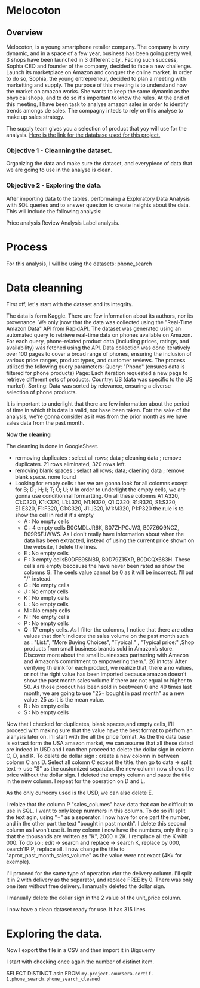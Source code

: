 # Melocoton

## Overview
Melocoton, is a young smartphone retailer company.
The company is very dynamic, and in a space of a few year, business has been going pretty well, 3 shops have been launched in 3 different city.. 
Facing such success, Sophia CEO and founder of the company, decided to face a new challenge. 
Launch its marketplace on Amazon and conquer the online market.
In order to do so, Sophia, the young entrepreneur, decided to plan a meeting with marketting and supply. 
The purpose of this meeting is to understand how the market on amazon works.
She wants to keep the same dynamic as the physical shops, and to do so it's important to know the rules. 
At the end of this meeting, I have been task to analyse amazon sales in order to identify trends amongs de sales.
The compagny inteds to rely on this analyse to make up  sales strategy. 

The supply team gives you a selection of product that yoy will use for the analysis. 
[Here is the link for the database used for this project.](https://www.kaggle.com/datasets/shreyasur965/phone-search-dataset)

### Objective 1 - Cleanning the dataset. 
Organizing the data and make sure the dataset, and everypiece of data that we are going to use in the analyse is clean. 

### Objective 2 - Exploring the data. 

After importing data to the tables, performaing a Exploratory Data Analysis with SQL queries and to answer question to create insights about the data. This will include the following analysis:

Price analysis
Review Analysis
Label analysis. 

# Process 
For this analysis, I will be using the datasets: phone_search



# Data cleanning

First off, let's start with the dataset and its integrity. 

The data is form Kaggle. There are few information about its authors, nor its provenance. 
We only jnow that the data was collected using the "Real-Time Amazon Data" API from RapidAPI.
The dataset was generated using an automated query to retrieve real-time data on phones available on Amazon. For each query, phone-related product data (including prices, ratings, and availability) was fetched using the API. Data collection was done iteratively over 100 pages to cover a broad range of phones, ensuring the inclusion of various price ranges, product types, and customer reviews. The process utilized the following query parameters: Query: "Phone" (ensures data is filtered for phone products) Page: Each iteration requested a new page to retrieve different sets of products. Country: US (data was specific to the US market). Sorting: Data was sorted by relevance, ensuring a diverse selection of phone products.

It is important to underlight that there are few information about the period of time in which this data is valid, nor hase been taken. 
Fotr the sake of the analysis, we're gonna consider as it was from the prior month as we have sales data from the past month. 

**Now the cleaning**

The cleaning is done in GoogleSheet. 

  - rermoving duplicates : select all rows; data ; cleaning data ; remove duplicates.
21 rows eliminated, 320 rows left. 
  - removing blank spaces : selact all rows; data; claening data ; remove blank space.
none found
  - Looking for empty cells : her we are gonna look for all colomns except for B; D ; H; I; T; O;  U; V
In order to underlight the empty cells, we are gonna use conditionnal formartting.
On all these colomns A1:A320, C1:C320, K1:K320, L1:L320, N1:N320, Q1:Q320, R1:R320, S1:S320, E1:E320, F1:F320, G1:G320, J1:J320, M1:M320, P1:P320
the rule is to show the cell in red if it's empty
    - A : No empty cells
    - C : 4 empty cells B0CMDLJR6K, B07ZHPCJW3, B07Z6Q9NCZ, B09R6FJWWS. As I don't really have information about when the data has been extracted, instead of using the        current price shown on the website, I delete the lines.
    - E : No empty cells
    - F : 3 empty cellsB0DFB9SNBR, B0D79Z15XR, B0DCQX683H. These cells are empty beccause the have never been rated as show the colomns G. The ceels value cannot be 0 as it will be incorrect. I'll put "/" instead.
    - G : No empty cells
    - J : No empty cells
    - K : No empty cells
    - L : No empty cells
    - M : No empty cells
    - N : No empty cells
    - P  : No empty cells
    - Q : 17 empty cells. As I filter the colomns, I notice that there are other values that don't indicate the sales volume on the past month such as : "List:", "More Buying Choices", "Typical:" , "Typical price:" ,Shop products from small business brands sold in Amazon’s store. Discover more about the small businesses partnering with Amazon and Amazon’s commitment to empowering them.". 26 in total
After verifying th elink for each product, we realize that, there a no values, or not the right value has been imported because amazon doesn't show the past month sales volume if there are not equal or higher to 50.
As those prodcut has been sold in beetween 0 and 49 times last month, we are going to use "25+ bought in past month" as a new value.
25 as it is the mean value.
    - R  : No empty cells
    - S  : No empty cells
   

Now that I checked for duplicates, blank spaces,and empty cells, I'll proceed with making sure that the value have the best format to pêrfrom an alanysis later on. 
I'll start with the all the price format. 
As the the data base is extract form the USA amazon market, we can assume that all these datad are indeed in USD and I can then proceed to delete the dollar sign in colomn C, D, and K. 
To delete de dollar sign : create a new colomn in between colomn C ans D. Select all colomn C except the title. then go to data -> split text -> use "$" as the customized separator. the new column now shows the price without the dollar sign. 
I deleted the empty column and paste the title in the new column. 
I repeat for the operation on D and L. 

As the only currecny used is the USD, we can also delete E. 

I relaize that the column P "sales_columes" have data that can be difficult to use in SQL. 
I want to only keep nummers in this column. 
To do so i'll split the text agin, using "+" as a seperator. 
I now have for one part the number, and in the other part the text "bought in past month". 
I delete this second column as I won't use it. 
In my colomn i now have the numbers, only thing is that the thousands are written as "K", 2000 = 2K. 
I remplace all the K with 000.  To do so : edit -> search and replace -> search K, replace by 000, search'!P:P, replace all. 
I now change the title to "aprox_past_month_sales_volume" as the value were not exact (4K+ for exemple). 

I'll proceed for the same type of operation vfor the delivery column. 
I'll split it in 2 with delivery as the separator, and replace FREE by 0.
There was only one item without free delivery.  I manually deleted the dollar sign. 

I manually delete the dollar sign in the 2 value of the unit_price column.

I now have a clean dataset ready for use. 
It has 315 lines

# Exploring the data. 

Now I export the file in a CSV and then import it in Bigquerry


I start with checking once again the number of distinct item. 

SELECT 
DISTINCT asin
 FROM `my-project-coursera-certif-1.phone_search.phone_search_cleaned`

 









